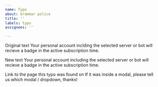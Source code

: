 ```yaml
---
name: Typo
about: Grammar police
title: ''
labels: typo
assignees: ''

---
```


Original text
Your personal account inclding the selected server or bot will recieve a badge in the active subscription time.

New text
Your personal account including the selected server or bot will recieve a badge in the active subscription time.

Link to the page this typo was found on
If it was inside a modal, please tell us which modal / dropdown, thanks!

